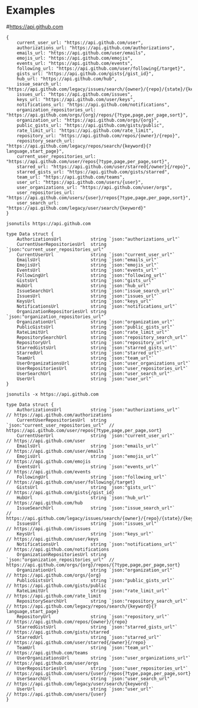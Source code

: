 Examples
=========
#https://api.github.com

	{
		current_user_url: "https://api.github.com/user",
		authorizations_url: "https://api.github.com/authorizations",
		emails_url: "https://api.github.com/user/emails",
		emojis_url: "https://api.github.com/emojis",
		events_url: "https://api.github.com/events",
		following_url: "https://api.github.com/user/following{/target}",
		gists_url: "https://api.github.com/gists{/gist_id}",
		hub_url: "https://api.github.com/hub",
		issue_search_url: "https://api.github.com/legacy/issues/search/{owner}/{repo}/{state}/{keyword}",
		issues_url: "https://api.github.com/issues",
		keys_url: "https://api.github.com/user/keys",
		notifications_url: "https://api.github.com/notifications",
		organization_repositories_url: "https://api.github.com/orgs/{org}/repos/{?type,page,per_page,sort}",
		organization_url: "https://api.github.com/orgs/{org}",
		public_gists_url: "https://api.github.com/gists/public",
		rate_limit_url: "https://api.github.com/rate_limit",
		repository_url: "https://api.github.com/repos/{owner}/{repo}",
		repository_search_url: "https://api.github.com/legacy/repos/search/{keyword}{?language,start_page}",
		current_user_repositories_url: "https://api.github.com/user/repos{?type,page,per_page,sort}",
		starred_url: "https://api.github.com/user/starred{/owner}{/repo}",
		starred_gists_url: "https://api.github.com/gists/starred",
		team_url: "https://api.github.com/teams",
		user_url: "https://api.github.com/users/{user}",
		user_organizations_url: "https://api.github.com/user/orgs",
		user_repositories_url: "https://api.github.com/users/{user}/repos{?type,page,per_page,sort}",
		user_search_url: "https://api.github.com/legacy/user/search/{keyword}"
	}

	jsonutils https://api.github.com

	type Data struct {
		AuthorizationsUrl           string `json:"authorizations_url"`
		CurrentUserRepositoriesUrl  string `json:"current_user_repositories_url"`
		CurrentUserUrl              string `json:"current_user_url"`
		EmailsUrl                   string `json:"emails_url"`
		EmojisUrl                   string `json:"emojis_url"`
		EventsUrl                   string `json:"events_url"`
		FollowingUrl                string `json:"following_url"`
		GistsUrl                    string `json:"gists_url"`
		HubUrl                      string `json:"hub_url"`
		IssueSearchUrl              string `json:"issue_search_url"`
		IssuesUrl                   string `json:"issues_url"`
		KeysUrl                     string `json:"keys_url"`
		NotificationsUrl            string `json:"notifications_url"`
		OrganizationRepositoriesUrl string `json:"organization_repositories_url"`
		OrganizationUrl             string `json:"organization_url"`
		PublicGistsUrl              string `json:"public_gists_url"`
		RateLimitUrl                string `json:"rate_limit_url"`
		RepositorySearchUrl         string `json:"repository_search_url"`
		RepositoryUrl               string `json:"repository_url"`
		StarredGistsUrl             string `json:"starred_gists_url"`
		StarredUrl                  string `json:"starred_url"`
		TeamUrl                     string `json:"team_url"`
		UserOrganizationsUrl        string `json:"user_organizations_url"`
		UserRepositoriesUrl         string `json:"user_repositories_url"`
		UserSearchUrl               string `json:"user_search_url"`
		UserUrl                     string `json:"user_url"`
	}

	jsonutils -x https://api.github.com

	type Data struct {
		AuthorizationsUrl           string `json:"authorizations_url"`            // https://api.github.com/authorizations
		CurrentUserRepositoriesUrl  string `json:"current_user_repositories_url"` // https://api.github.com/user/repos{?type,page,per_page,sort}
		CurrentUserUrl              string `json:"current_user_url"`              // https://api.github.com/user
		EmailsUrl                   string `json:"emails_url"`                    // https://api.github.com/user/emails
		EmojisUrl                   string `json:"emojis_url"`                    // https://api.github.com/emojis
		EventsUrl                   string `json:"events_url"`                    // https://api.github.com/events
		FollowingUrl                string `json:"following_url"`                 // https://api.github.com/user/following{/target}
		GistsUrl                    string `json:"gists_url"`                     // https://api.github.com/gists{/gist_id}
		HubUrl                      string `json:"hub_url"`                       // https://api.github.com/hub
		IssueSearchUrl              string `json:"issue_search_url"`              // https://api.github.com/legacy/issues/search/{owner}/{repo}/{state}/{keyword}
		IssuesUrl                   string `json:"issues_url"`                    // https://api.github.com/issues
		KeysUrl                     string `json:"keys_url"`                      // https://api.github.com/user/keys
		NotificationsUrl            string `json:"notifications_url"`             // https://api.github.com/notifications
		OrganizationRepositoriesUrl string `json:"organization_repositories_url"` // https://api.github.com/orgs/{org}/repos/{?type,page,per_page,sort}
		OrganizationUrl             string `json:"organization_url"`              // https://api.github.com/orgs/{org}
		PublicGistsUrl              string `json:"public_gists_url"`              // https://api.github.com/gists/public
		RateLimitUrl                string `json:"rate_limit_url"`                // https://api.github.com/rate_limit
		RepositorySearchUrl         string `json:"repository_search_url"`         // https://api.github.com/legacy/repos/search/{keyword}{?language,start_page}
		RepositoryUrl               string `json:"repository_url"`                // https://api.github.com/repos/{owner}/{repo}
		StarredGistsUrl             string `json:"starred_gists_url"`             // https://api.github.com/gists/starred
		StarredUrl                  string `json:"starred_url"`                   // https://api.github.com/user/starred{/owner}{/repo}
		TeamUrl                     string `json:"team_url"`                      // https://api.github.com/teams
		UserOrganizationsUrl        string `json:"user_organizations_url"`        // https://api.github.com/user/orgs
		UserRepositoriesUrl         string `json:"user_repositories_url"`         // https://api.github.com/users/{user}/repos{?type,page,per_page,sort}
		UserSearchUrl               string `json:"user_search_url"`               // https://api.github.com/legacy/user/search/{keyword}
		UserUrl                     string `json:"user_url"`                      // https://api.github.com/users/{user}
	}